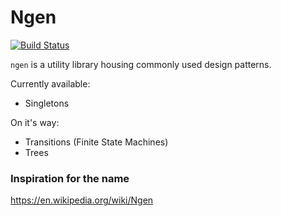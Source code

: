 # Ngen

[![Build Status](https://travis-ci.org/anthonyalmarza/ngen.svg?branch=master)](https://travis-ci.org/anthonyalmarza/ngen)

`ngen` is a utility library housing commonly used design patterns.


Currently available:

* Singletons

On it's way:

* Transitions (Finite State Machines)
* Trees


### Inspiration for the name

https://en.wikipedia.org/wiki/Ngen
